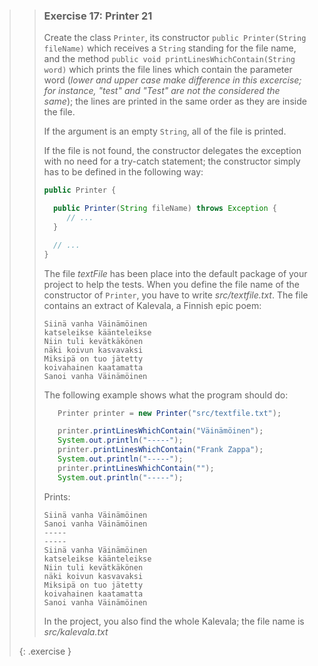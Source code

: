 >> ### Exercise 17: Printer 21
>>
>> Create the class `Printer`, its constructor `public Printer(String fileName)` which receives a `String` standing for the file name, and the method `public void printLinesWhichContain(String word)` which prints the file lines which contain the parameter word (*lower and upper case make difference in this excercise; for instance, "test" and "Test" are not the considered the same*); the lines are printed in the same order as they are inside the file.
>>
>>If the argument is an empty `String`, all of the file is printed.
>>
>>If the file is not found, the constructor delegates the exception with no need for a try-catch statement; the constructor simply has to be defined in the following way:
>>
>>```java
>>public Printer {
>>
>>   public Printer(String fileName) throws Exception {
>>      // ...
>>   }
>>
>>   // ...
>>}
>>```
>>
>>The file *textFile* has been place into the default package of your project to help the tests. When you define the file name of the constructor of `Printer`, you have to write *src/textfile.txt*. The file contains an extract of Kalevala, a Finnish epic poem:
>>
>>```output
>>Siinä vanha Väinämöinen
>>katseleikse käänteleikse
>>Niin tuli kevätkäkönen
>>näki koivun kasvavaksi
>>Miksipä on tuo jätetty
>>koivahainen kaatamatta
>>Sanoi vanha Väinämöinen
>>```
>>
>>The following example shows what the program should do:
>>
>>```java
>>    Printer printer = new Printer("src/textfile.txt");
>>
>>    printer.printLinesWhichContain("Väinämöinen");
>>    System.out.println("-----");
>>    printer.printLinesWhichContain("Frank Zappa");
>>    System.out.println("-----");
>>    printer.printLinesWhichContain("");
>>    System.out.println("-----");
>>```
>>
>>Prints:
>>
>>```output
>>Siinä vanha Väinämöinen
>>Sanoi vanha Väinämöinen
>>-----
>>-----
>>Siinä vanha Väinämöinen
>>katseleikse käänteleikse
>>Niin tuli kevätkäkönen
>>näki koivun kasvavaksi
>>Miksipä on tuo jätetty
>>koivahainen kaatamatta
>>Sanoi vanha Väinämöinen
>>```
>>
>>In the project, you also find the whole Kalevala; the file name is *src/kalevala.txt*
>>
>{: .exercise }